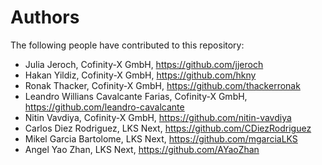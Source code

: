# Authors

The following people have contributed to this repository:

* Julia Jeroch, Cofinity-X GmbH, https://github.com/jjeroch
* Hakan Yildiz, Cofinity-X GmbH, https://github.com/hkny
* Ronak Thacker, Cofinity-X GmbH, https://github.com/thackerronak
* Leandro Willians Cavalcante Farias, Cofinity-X GmbH, https://github.com/leandro-cavalcante
* Nitin Vavdiya, Cofinity-X GmbH, https://github.com/nitin-vavdiya
* Carlos Diez Rodriguez, LKS Next, https://github.com/CDiezRodriguez
* Mikel Garcia Bartolome, LKS Next, https://github.com/mgarciaLKS
* Angel Yao Zhan, LKS Next, https://github.com/AYaoZhan
